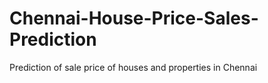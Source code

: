 # Chennai-House-Price-Sales-Prediction
Prediction of sale price of houses and properties in Chennai
